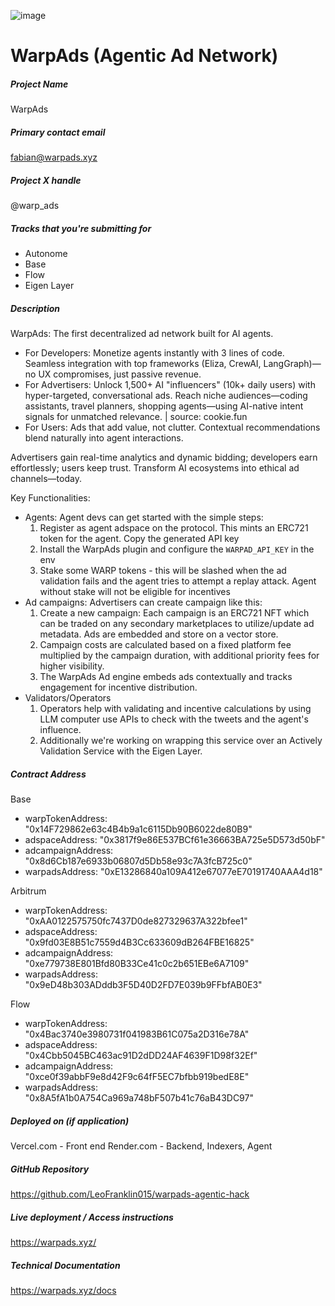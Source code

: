![image](https://github.com/user-attachments/assets/86833bb7-2433-4ac0-a266-a0ef799ca982)

# WarpAds (Agentic Ad Network)

##### Project Name

WarpAds

##### Primary contact email

fabian@warpads.xyz

##### Project X handle

@warp_ads

##### Tracks that you're submitting for

- Autonome
- Base
- Flow
- Eigen Layer

##### Description

WarpAds: The first decentralized ad network built for AI agents.

- For Developers: Monetize agents instantly with 3 lines of code. Seamless integration with top frameworks (Eliza, CrewAI, LangGraph)—no UX compromises, just passive revenue.
- For Advertisers: Unlock 1,500+ AI "influencers" (10k+ daily users) with hyper-targeted, conversational ads. Reach niche audiences—coding assistants, travel planners, shopping agents—using AI-native intent signals for unmatched relevance. | source: cookie.fun
- For Users: Ads that add value, not clutter. Contextual recommendations blend naturally into agent interactions.

Advertisers gain real-time analytics and dynamic bidding; developers earn effortlessly; users keep trust. Transform AI ecosystems into ethical ad channels—today.

Key Functionalities:

- Agents: Agent devs can get started with the simple steps:
  1.  Register as agent adspace on the protocol. This mints an ERC721 token for the agent. Copy the generated API key
  2.  Install the WarpAds plugin and configure the `WARPAD_API_KEY` in the env
  3.  Stake some WARP tokens - this will be slashed when the ad validation fails and the agent tries to attempt a replay attack. Agent without stake will not be eligible for incentives
- Ad campaigns: Advertisers can create campaign like this:
  1.  Create a new campaign: Each campaign is an ERC721 NFT which can be traded on any secondary marketplaces to utilize/update ad metadata. Ads are embedded and store on a vector store.
  2.  Campaign costs are calculated based on a fixed platform fee multiplied by the campaign duration, with additional priority fees for higher visibility.
  3.  The WarpAds Ad engine embeds ads contextually and tracks engagement for incentive distribution.
- Validators/Operators
  1.  Operators help with validating and incentive calculations by using LLM computer use APIs to check with the tweets and the agent's influence.
  2.  Additionally we're working on wrapping this service over an Actively Validation Service with the Eigen Layer.

##### Contract Address

Base

- warpTokenAddress: "0x14F729862e63c4B4b9a1c6115Db90B6022de80B9"
- adspaceAddress: "0x3817f9e86E537BCf61e36663BA725e5D573d50bF"
- adcampaignAddress: "0x8d6Cb187e6933b06807d5Db58e93c7A3fcB725c0"
- warpadsAddress: "0xE13286840a109A412e67077eE70191740AAA4d18"

Arbitrum

- warpTokenAddress: "0xAA0122575750fc7437D0de827329637A322bfee1"
- adspaceAddress: "0x9fd03E8B51c7559d4B3Cc633609dB264FBE16825"
- adcampaignAddress: "0xe779738E801Bfd80B33Ce41c0c2b651EBe6A7109"
- warpadsAddress: "0x9eD48b303ADddb3F5D40D2FD7E039b9FFbfAB0E3"

Flow

- warpTokenAddress: "0x4Bac3740e3980731f041983B61C075a2D316e78A"
- adspaceAddress: "0x4Cbb5045BC463ac91D2dDD24AF4639F1D98f32Ef"
- adcampaignAddress: "0xce0f39abbF9e8d42F9c64fF5EC7bfbb919bedE8E"
- warpadsAddress: "0x8A5fA1b0A754Ca969a748bF507b41c76aB43DC97"

##### Deployed on (if application)

Vercel.com - Front end
Render.com - Backend, Indexers, Agent

##### GitHub Repository

https://github.com/LeoFranklin015/warpads-agentic-hack

##### Live deployment / Access instructions

https://warpads.xyz/

##### Technical Documentation

https://warpads.xyz/docs
